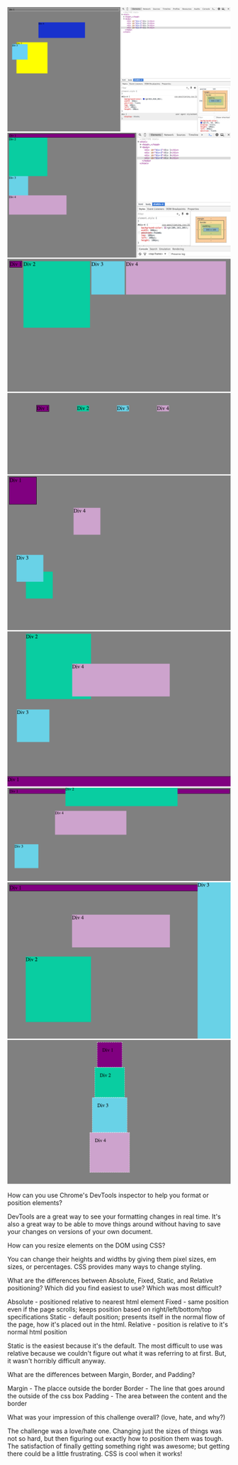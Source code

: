 ![1. Change colors](imgs/1-Change-colors.png)
![2. Column](imgs/2-Column.png)
![3. Row](imgs/3-Row.png)
![4. Make equidistant](imgs/4-Make-equidistant.png)
![5. Squares](imgs/5-Squares.png)
![6. Footer](imgs/6-Footer.png)
![7. Header](imgs/7-Header.png)
![8. Sidebar](imgs/8-Sidebar.png)
![9. Get creative](imgs/9-Get-creative.png)

How can you use Chrome's DevTools inspector to help you format or position elements?

  DevTools are a great way to see your formatting changes in real time. It's also a great way to be able to move things around without having to save your changes on versions of your own document.

How can you resize elements on the DOM using CSS?

  You can change their heights and widths by giving them pixel sizes, em sizes, or percentages. CSS provides many ways to change styling.

What are the differences between Absolute, Fixed, Static, and Relative positioning? Which did you find easiest to use? Which was most difficult?

  Absolute - positioned relative to nearest html element
  Fixed - same position even if the page scrolls; keeps position based on right/left/bottom/top specifications
  Static - default position; presents itself in the normal flow of the page, how it's placed out in the html.
  Relative - position is relative to it's normal html position

  Static is the easiest because it's the default. The most difficult to use was relative because we couldn't figure out what it was referring to at first. But, it wasn't horribly difficult anyway.

What are the differences between Margin, Border, and Padding?

  Margin - The placce outside the border
  Border - The line that goes around the outside of the css box
  Padding - The area between the content and the border

What was your impression of this challenge overall? (love, hate, and why?)

  The challenge was a love/hate one. Changing just the sizes of things was not so hard, but then figuring out exactly how to position them was tough. The satisfaction of finally getting something right was awesome; but getting there could be a little frustrating. CSS is cool when it works!
